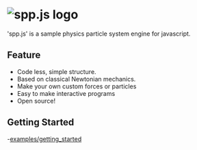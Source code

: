 ![spp.js logo](https://raw.github.com/flashhawk/spp.js/master/logo.jpg)
======

'spp.js' is a sample physics particle system engine for javascript.

Feature
-------
* Code less, simple structure.
* Based on classical Newtonian mechanics.
* Make your own custom forces or particles
* Easy to make interactive programs
* Open source!

Getting Started
-------
-[examples/getting_started](<https://github.com/flashhawk/spp.js/tree/master/examples/getting_started>)
